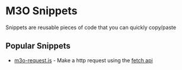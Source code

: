 # M3O Snippets

Snippets are reusable pieces of code that you can quickly copy/paste

## Popular Snippets

- [m3o-request.js](m3o-request.js) - Make a http request using the [fetch api](https://developer.mozilla.org/en-US/docs/Web/API/Fetch_API/Using_Fetch)

